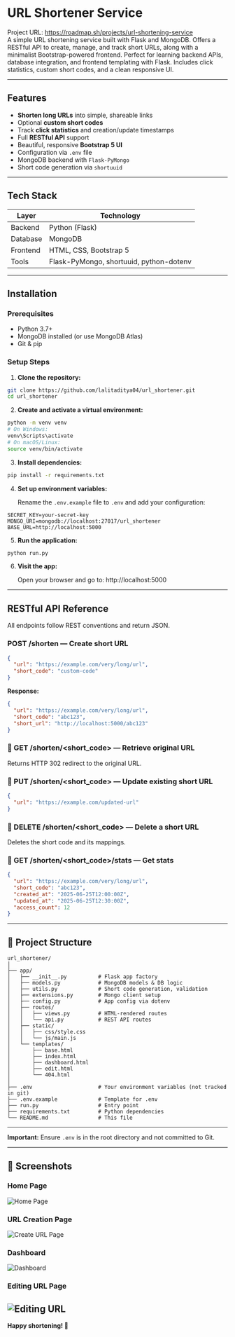 # URL Shortener Service  

Project URL: https://roadmap.sh/projects/url-shortening-service  
A simple URL shortening service built with Flask and MongoDB. Offers a RESTful API to create, manage, and track short URLs, along with a minimalist Bootstrap-powered frontend. 
Perfect for learning backend APIs, database integration, and frontend templating with Flask. 
Includes click statistics, custom short codes, and a clean responsive UI.

---

## Features

- **Shorten long URLs** into simple, shareable links
- Optional **custom short codes**
- Track **click statistics** and creation/update timestamps
- Full **RESTful API** support
- Beautiful, responsive **Bootstrap 5 UI**
- Configuration via `.env` file
- MongoDB backend with `Flask-PyMongo`
- Short code generation via `shortuuid`

---

## Tech Stack

| Layer     | Technology            |
|-----------|------------------------|
| Backend   | Python (Flask)         |
| Database  | MongoDB                |
| Frontend  | HTML, CSS, Bootstrap 5 |
| Tools     | Flask-PyMongo, shortuuid, python-dotenv |

---

## Installation

### Prerequisites

- Python 3.7+
- MongoDB installed (or use MongoDB Atlas)
- Git & pip

### Setup Steps

1. **Clone the repository:**

```bash
git clone https://github.com/lalitaditya04/url_shortener.git
cd url_shortener
```

2. **Create and activate a virtual environment:**

```bash
python -m venv venv
# On Windows:
venv\Scripts\activate
# On macOS/Linux:
source venv/bin/activate
```

3. **Install dependencies:**

```bash
pip install -r requirements.txt
```

4. **Set up environment variables:**

   Rename the `.env.example` file to `.env` and add your configuration:

```env
SECRET_KEY=your-secret-key
MONGO_URI=mongodb://localhost:27017/url_shortener
BASE_URL=http://localhost:5000
```

5. **Run the application:**

```bash
python run.py
```

6. **Visit the app:**

   Open your browser and go to: http://localhost:5000

---

## RESTful API Reference

All endpoints follow REST conventions and return JSON.

### POST /shorten — Create short URL

```json
{
  "url": "https://example.com/very/long/url",
  "short_code": "custom-code"
}
```

**Response:**
```json
{
  "url": "https://example.com/very/long/url",
  "short_code": "abc123",
  "short_url": "http://localhost:5000/abc123"
}
```

### 🔹 GET /shorten/<short_code> — Retrieve original URL

Returns HTTP 302 redirect to the original URL.

### 🔹 PUT /shorten/<short_code> — Update existing short URL

```json
{
  "url": "https://example.com/updated-url"
}
```

### 🔹 DELETE /shorten/<short_code> — Delete a short URL

Deletes the short code and its mappings.

### 🔹 GET /shorten/<short_code>/stats — Get stats

```json
{
  "url": "https://example.com/very/long/url",
  "short_code": "abc123",
  "created_at": "2025-06-25T12:00:00Z",
  "updated_at": "2025-06-25T12:30:00Z",
  "access_count": 12
}
```

---

## 📁 Project Structure

```
url_shortener/
│
├── app/
│   ├── __init__.py          # Flask app factory
│   ├── models.py            # MongoDB models & DB logic
│   ├── utils.py             # Short code generation, validation
│   ├── extensions.py        # Mongo client setup
│   ├── config.py            # App config via dotenv
│   ├── routes/
│   │   ├── views.py         # HTML-rendered routes
│   │   └── api.py           # REST API routes
│   ├── static/
│   │   ├── css/style.css
│   │   └── js/main.js
│   └── templates/
│       ├── base.html
│       ├── index.html
│       ├── dashboard.html
│       ├── edit.html
│       └── 404.html
│
├── .env                     # Your environment variables (not tracked in git)
├── .env.example             # Template for .env
├── run.py                   # Entry point
├── requirements.txt         # Python dependencies
└── README.md                # This file
```

---

**Important:** Ensure `.env` is in the root directory and not committed to Git.

---

## 📸 Screenshots

### Home Page
![Home Page](app/static/images/home.jpg)

### URL Creation Page
![Create URL Page](app/static/images/urlshortening.jpg)

### Dashboard
![Dashboard](app/static/images/dashboard.jpg)

### Editing URL Page
![Editing URL](app/static/images/editing.jpg)
---

**Happy shortening! 🚀**
